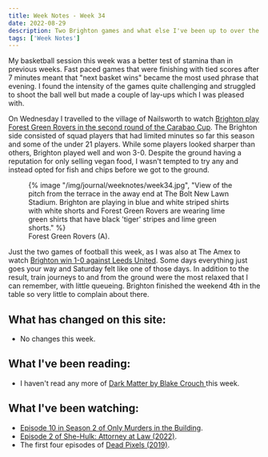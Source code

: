 ```yaml
---
title: Week Notes - Week 34
date: 2022-08-29
description: Two Brighton games and what else I've been up to over the last seven days.
tags: ['Week Notes']
---
```


My basketball session this week was a better test of stamina than in previous weeks. Fast paced games that were finishing with tied scores after 7 minutes meant that "next basket wins" became the most used phrase that evening. I found the intensity of the games quite challenging and struggled to shoot the ball well but made a couple of lay-ups which I was pleased with.

On Wednesday I travelled to the village of Nailsworth to watch [Brighton play Forest Green Rovers in the second round of the Carabao Cup](https://www.brightonandhovealbion.com/news/2759003/albion-ease-through-in-carabao-cup). The Brighton side consisted of squad players that had limited minutes so far this season and some of the under 21 players. While some players looked sharper than others, Brighton played well and won 3-0. Despite the ground having a reputation for only selling vegan food, I wasn't tempted to try any and instead opted for fish and chips before we got to the ground.

<figure>
    {% image "/img/journal/weeknotes/week34.jpg", "View of the pitch from the terrace in the away end at The Bolt New Lawn Stadium. Brighton are playing in blue and white striped shirts with white shorts and Forest Green Rovers are wearing lime green shirts that have black 'tiger' stripes and lime green shorts." %}
    <figcaption>Forest Green Rovers (A).</figcaption>
</figure>

Just the two games of football this week, as I was also at The Amex to watch [Brighton win 1-0 against Leeds United](https://www.brightonandhovealbion.com/news/2761945/gross-grabs-the-glory-as-albion-climb-to-third/). Some days everything just goes your way and Saturday felt like one of those days. In addition to the result, train journeys to and from the ground were the most relaxed that I can remember, with little queueing. Brighton finished the weekend 4th in the table so very little to complain about there.

## What has changed on this site:

- No changes this week.

## What I've been reading:

- I haven't read any more of [Dark Matter by Blake Crouch ](/reading/9781447297581/)this week.

## What I've been watching:

- [Episode 10 in Season 2 of Only Murders in the Building](https://www.themoviedb.org/tv/107113-only-murders-in-the-building/season/2/episode/10).
- [Episode 2 of She-Hulk: Attorney at Law (2022)](https://www.themoviedb.org/tv/92783-she-hulk-attorney-at-law/season/1/episode/2).
- The first four episodes of [Dead Pixels (2019)](https://www.themoviedb.org/tv/88028-dead-pixels).
